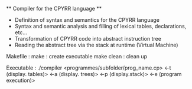 ** Compiler for the CPYRR language **

- Definition of syntax and semantics for the CPYRR language
- Syntax and semantic analysis and filling of lexical tables, declarations, etc...
- Transformation of CPYRR code into abstract instruction tree
- Reading the abstract tree via the stack at runtime (Virtual Machine)

Makefile : make : create executable make clean : clean up

Executable : ./compiler <programmes/subfolder/prog_name.cp> <-t (display. tables)> <-a (display. trees)> <-p (display.stack)> <-e (program execution)>
